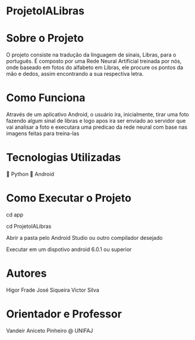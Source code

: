 # ProjetoIALibras

# Sobre o Projeto
O projeto consiste na tradução da linguagem de sinais, Libras, para o português.
É composto por uma Rede Neural Artificial treinada por nós, onde baseado em fotos do alfabeto em Libras, ele procure os pontos da mão e dedos, assim encontrando a sua respectiva letra.
# Como Funciona
Através de um aplicativo Android, o usuário ira, inicialmente, tirar uma foto fazendo algum sinal de libras e logo apos ira ser enviado ao servidor que vai analisar a foto e executara uma predicao da rede neural com base nas imagens feitas para treina-las

# Tecnologias Utilizadas
🐍 Python
📱 Android

# Como Executar o Projeto
cd app 

cd ProjetoIALibras

Abrir a pasta pelo Android Studio ou outro compilador desejado

Executar em um dispotivo android 6.0.1 ou superior

# Autores
Higor Frade
José Siqueira
Victor Silva

# Orientador e Professor
Vandeir Aniceto Pinheiro @ UNIFAJ
